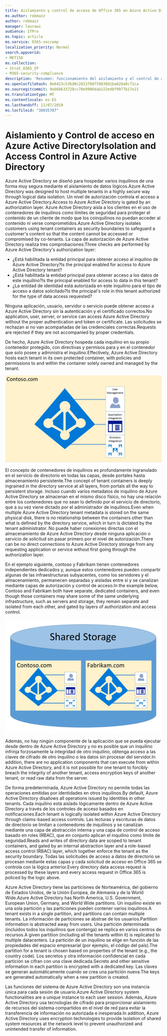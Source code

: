 ```yaml
---
title: Aislamiento y control de acceso de Office 365 en Azure Active Directory
ms.author: robmazz
author: robmazz
manager: laurawi
audience: ITPro
ms.topic: article
ms.service: O365-seccomp
localization_priority: Normal
search.appverid:
- MET150
ms.collection:
- Strat_O365_IP
- M365-security-compliance
description: 'Resumen: funcionamiento del aislamiento y el control de acceso dentro de Azure Active Directory.'
ms.openlocfilehash: 0e6423c53bd0c2823708f59830d1ba628a0c71ca
ms.sourcegitcommit: 9eb68633728cc78e9906dab222edbf9977b17e21
ms.translationtype: MT
ms.contentlocale: es-ES
ms.lasthandoff: 11/07/2019
ms.locfileid: "38035787"
---
```

# <a name="isolation-and-access-control-in-azure-active-directory"></a><span data-ttu-id="2f0b7-103">Aislamiento y Control de acceso en Azure Active Directory</span><span class="sxs-lookup"><span data-stu-id="2f0b7-103">Isolation and Access Control in Azure Active Directory</span></span>

<span data-ttu-id="2f0b7-104">Azure Active Directory se diseñó para hospedar varios inquilinos de una forma muy segura mediante el aislamiento de datos lógicos.</span><span class="sxs-lookup"><span data-stu-id="2f0b7-104">Azure Active Directory was designed to host multiple tenants in a highly secure way through logical data isolation.</span></span> <span data-ttu-id="2f0b7-105">Un nivel de autorización controla el acceso a Azure Active Directory.</span><span class="sxs-lookup"><span data-stu-id="2f0b7-105">Access to Azure Active Directory is gated by an authorization layer.</span></span> <span data-ttu-id="2f0b7-106">Azure Active Directory aísla a los clientes en el uso de contenedores de inquilinos como límites de seguridad para proteger el contenido de un cliente de modo que los coinquilinos no puedan acceder al contenido ni verse comprometidos.</span><span class="sxs-lookup"><span data-stu-id="2f0b7-106">Azure Active Directory isolates customers using tenant containers as security boundaries to safeguard a customer's content so that the content cannot be accessed or compromised by co-tenants.</span></span> <span data-ttu-id="2f0b7-107">La capa de autorización de Azure Active Directory realiza tres comprobaciones:</span><span class="sxs-lookup"><span data-stu-id="2f0b7-107">Three checks are performed by Azure Active Directory's authorization layer:</span></span>

- <span data-ttu-id="2f0b7-108">¿Está habilitada la entidad principal para obtener acceso al inquilino de Azure Active Directory?</span><span class="sxs-lookup"><span data-stu-id="2f0b7-108">Is the principal enabled for access to Azure Active Directory tenant?</span></span>
- <span data-ttu-id="2f0b7-109">¿Está habilitada la entidad principal para obtener acceso a los datos de este inquilino?</span><span class="sxs-lookup"><span data-stu-id="2f0b7-109">Is the principal enabled for access to data in this tenant?</span></span>
- <span data-ttu-id="2f0b7-110">¿La entidad de identidad está autorizada en este inquilino para el tipo de acceso a datos solicitado?</span><span class="sxs-lookup"><span data-stu-id="2f0b7-110">Is the principal's role in this tenant authorized for the type of data access requested?</span></span>

<span data-ttu-id="2f0b7-111">Ninguna aplicación, usuario, servidor o servicio puede obtener acceso a Azure Active Directory sin la autenticación y el certificado correctos.</span><span class="sxs-lookup"><span data-stu-id="2f0b7-111">No application, user, server, or service can access Azure Active Directory without the proper authentication and token or certificate.</span></span> <span data-ttu-id="2f0b7-112">Las solicitudes se rechazan si no van acompañadas de las credenciales correctas.</span><span class="sxs-lookup"><span data-stu-id="2f0b7-112">Requests are rejected if they are not accompanied by proper credentials.</span></span>

<span data-ttu-id="2f0b7-113">De hecho, Azure Active Directory hospeda cada inquilino en su propio contenedor protegido, con directivas y permisos para y en el contenedor que solo posee y administra el inquilino.</span><span class="sxs-lookup"><span data-stu-id="2f0b7-113">Effectively, Azure Active Directory hosts each tenant in its own protected container, with policies and permissions to and within the container solely owned and managed by the tenant.</span></span>
 
![Azure Container](media/office-365-isolation-azure-container.png)

<span data-ttu-id="2f0b7-115">El concepto de contenedores de inquilinos es profundamente ingranulado en el servicio de directorio en todas las capas, desde portales hasta almacenamiento persistente.</span><span class="sxs-lookup"><span data-stu-id="2f0b7-115">The concept of tenant containers is deeply ingrained in the directory service at all layers, from portals all the way to persistent storage.</span></span> <span data-ttu-id="2f0b7-116">Incluso cuando varios metadatos de inquilino de Azure Active Directory se almacenan en el mismo disco físico, no hay una relación entre los contenedores que no sean lo definido por el servicio de directorio, que a su vez viene dictado por el administrador de inquilinos.</span><span class="sxs-lookup"><span data-stu-id="2f0b7-116">Even when multiple Azure Active Directory tenant metadata is stored on the same physical disk, there is no relationship between the containers other than what is defined by the directory service, which in turn is dictated by the tenant administrator.</span></span> <span data-ttu-id="2f0b7-117">No puede haber conexiones directas con el almacenamiento de Azure Active Directory desde ninguna aplicación o servicio de solicitud sin pasar primero por el nivel de autorización.</span><span class="sxs-lookup"><span data-stu-id="2f0b7-117">There can be no direct connections to Azure Active Directory storage from any requesting application or service without first going through the authorization layer.</span></span>

<span data-ttu-id="2f0b7-118">En el ejemplo siguiente, contoso y Fabrikam tienen contenedores independientes dedicados y, aunque estos contenedores pueden compartir algunas de las infraestructuras subyacentes, como los servidores y el almacenamiento, permanecen separadas y aisladas entre sí y se canalizan mediante capas de autorización y control de acceso.</span><span class="sxs-lookup"><span data-stu-id="2f0b7-118">In the example below, Contoso and Fabrikam both have separate, dedicated containers, and even though those containers may share some of the same underlying infrastructure, such as servers and storage, they remain separate and isolated from each other, and gated by layers of authorization and access control.</span></span>
 
![Contenedores dedicados de Azure](media/office-365-isolation-azure-dedicated-containers.png)

<span data-ttu-id="2f0b7-120">Además, no hay ningún componente de la aplicación que se pueda ejecutar desde dentro de Azure Active Directory y no es posible que un inquilino infrinja forzosamente la integridad de otro inquilino, obtenga acceso a las claves de cifrado de otro inquilino o lea datos sin procesar del servidor.</span><span class="sxs-lookup"><span data-stu-id="2f0b7-120">In addition, there are no application components that can execute from within Azure Active Directory, and it is not possible for one tenant to forcibly breach the integrity of another tenant, access encryption keys of another tenant, or read raw data from the server.</span></span>

<span data-ttu-id="2f0b7-121">De forma predeterminada, Azure Active Directory no permite todas las operaciones emitidas por identidades en otros inquilinos.</span><span class="sxs-lookup"><span data-stu-id="2f0b7-121">By default, Azure Active Directory disallows all operations issued by identities in other tenants.</span></span> <span data-ttu-id="2f0b7-122">Cada inquilino está aislado lógicamente dentro de Azure Active Directory a través de los controles de acceso basados en notificaciones.</span><span class="sxs-lookup"><span data-stu-id="2f0b7-122">Each tenant is logically isolated within Azure Active Directory through claims-based access controls.</span></span> <span data-ttu-id="2f0b7-123">Las lecturas y escrituras de datos de directorio se limitan a contenedores de inquilinos y se canalizan mediante una capa de abstracción interna y una capa de control de acceso basado en roles (RBAC), que en conjunto aplican el inquilino como límite de seguridad.</span><span class="sxs-lookup"><span data-stu-id="2f0b7-123">Reads and writes of directory data are scoped to tenant containers, and gated by an internal abstraction layer and a role-based access control (RBAC) layer, which together enforce the tenant as the security boundary.</span></span> <span data-ttu-id="2f0b7-124">Todas las solicitudes de acceso a datos de directorio se procesan mediante estas capas y cada solicitud de acceso en Office 365 se controla con la lógica anterior.</span><span class="sxs-lookup"><span data-stu-id="2f0b7-124">Every directory data access request is processed by these layers and every access request in Office 365 is policed by the logic above.</span></span>

<span data-ttu-id="2f0b7-125">Azure Active Directory tiene las particiones de Norteamérica, del gobierno de Estados Unidos, de la Unión Europea, de Alemania y de la World Wide.</span><span class="sxs-lookup"><span data-stu-id="2f0b7-125">Azure Active Directory has North America, U.S. Government, European Union, Germany, and World Wide partitions.</span></span> <span data-ttu-id="2f0b7-126">Un inquilino existe en una sola partición y las particiones pueden contener varios inquilinos.</span><span class="sxs-lookup"><span data-stu-id="2f0b7-126">A tenant exists in a single partition, and partitions can contain multiple tenants.</span></span> <span data-ttu-id="2f0b7-127">La información de particiones se abstrae de los usuarios.</span><span class="sxs-lookup"><span data-stu-id="2f0b7-127">Partition information is abstracted away from users.</span></span> <span data-ttu-id="2f0b7-128">Una partición determinada (incluidos todos los inquilinos que contenga) se replica en varios centros de recursos.</span><span class="sxs-lookup"><span data-stu-id="2f0b7-128">A given partition (including all the tenants within it) is replicated to multiple datacenters.</span></span> <span data-ttu-id="2f0b7-129">La partición de un inquilino se elige en función de las propiedades del espacio empresarial (por ejemplo, el código del país).</span><span class="sxs-lookup"><span data-stu-id="2f0b7-129">The partition for a tenant is chosen based on properties of the tenant (e.g., the country code).</span></span> <span data-ttu-id="2f0b7-130">Los secretos y otra información confidencial en cada partición se cifran con una clave dedicada.</span><span class="sxs-lookup"><span data-stu-id="2f0b7-130">Secrets and other sensitive information in each partition is encrypted with a dedicated key.</span></span> <span data-ttu-id="2f0b7-131">Las claves se generan automáticamente cuando se crea una partición nueva.</span><span class="sxs-lookup"><span data-stu-id="2f0b7-131">The keys are generated automatically when a new partition is created.</span></span>

<span data-ttu-id="2f0b7-132">Las funciones del sistema de Azure Active Directory son una instancia única para cada sesión de usuario.</span><span class="sxs-lookup"><span data-stu-id="2f0b7-132">Azure Active Directory system functionalities are a unique instance to each user session.</span></span> <span data-ttu-id="2f0b7-133">Además, Azure Active Directory usa tecnologías de cifrado para proporcionar aislamiento de recursos del sistema compartidos en el nivel de red para evitar la transferencia de información no autorizada e inesperada.</span><span class="sxs-lookup"><span data-stu-id="2f0b7-133">In addition, Azure Active Directory uses encryption technologies to provide isolation of shared system resources at the network level to prevent unauthorized and unintended transfer of information.</span></span>
